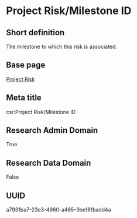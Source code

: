 # Project Risk/Milestone ID
## Short definition
The milestone to which this risk is associated.
## Base page
[Project Risk](../../Objects/Project%20Risk.md)
## Meta title
csr:Project Risk/Milestone ID
## Research Admin Domain
True
## Research Data Domain
False
## UUID
a7931ba7-23e3-4960-a465-3be16fbadd4a
